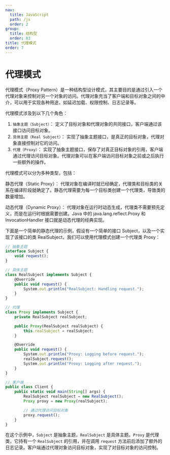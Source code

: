 ```yaml
---
nav:
  title: JavaScript
  path: /js
  order: 2
group:
  title: 结构型
  order: 83
title: 代理模式
order: 7
---
```


# 代理模式

代理模式（Proxy Pattern）是一种结构型设计模式，其主要目的是通过引入一个代理对象来控制对另一个对象的访问。代理对象充当了客户端和目标对象之间的中介，可以用于实现各种用途，如延迟加载、权限控制、日志记录等。

代理模式涉及到以下几个角色：

1. `抽象主题（Subject）`： 定义了目标对象和代理对象的共同接口，客户端通过该接口访问目标对象。
2. `具体主题（Real Subject）`： 实现了抽象主题接口，是真正的目标对象，代理对象直接控制对它的访问。
3. `代理（Proxy）`： 实现了抽象主题接口，保存了对真正目标对象的引用，客户端通过代理访问目标对象。代理对象可以在客户端访问目标对象之前或之后执行一些额外的操作。

代理模式可以分为多种类型，包括：

静态代理（Static Proxy）： 代理对象在编译时就已经确定，代理类和目标类的关系在编译阶段就确定了。静态代理需要为每一个目标类创建一个代理类，导致类的数量增加。

动态代理（Dynamic Proxy）： 代理对象在运行时动态生成，代理类不需要预先定义，而是在运行时根据需要创建。Java 中的 java.lang.reflect.Proxy 和 InvocationHandler 接口就是动态代理的经典实现。

下面是一个简单的静态代理的示例，假设有一个简单的接口 Subject，以及一个实现了该接口的类 RealSubject，我们可以使用代理模式创建一个代理类 Proxy：

```typescript
// 抽象主题
interface Subject {
    void request();
}

// 具体主题
class RealSubject implements Subject {
    @Override
    public void request() {
        System.out.println("RealSubject: Handling request.");
    }
}

// 代理
class Proxy implements Subject {
    private RealSubject realSubject;

    public Proxy(RealSubject realSubject) {
        this.realSubject = realSubject;
    }

    @Override
    public void request() {
        System.out.println("Proxy: Logging before request.");
        realSubject.request();
        System.out.println("Proxy: Logging after request.");
    }
}

// 客户端
public class Client {
    public static void main(String[] args) {
        RealSubject realSubject = new RealSubject();
        Proxy proxy = new Proxy(realSubject);

        // 通过代理访问目标对象
        proxy.request();
    }
}
```

在这个示例中，`Subject` 是抽象主题，`RealSubject` 是具体主题。`Proxy` 是代理类，它持有一个 `RealSubject` 的引用，并在调用 `request` 方法前后添加了额外的日志记录。客户端通过代理对象访问目标对象，实现了对目标对象的访问控制。